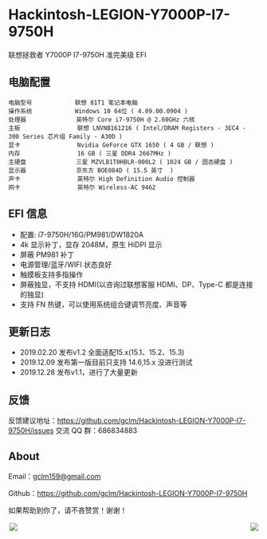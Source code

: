 # Hackintosh-LEGION-Y7000P-I7-9750H

联想拯救者 Y7000P I7-9750H 准完美级 EFI

## 电脑配置

```
电脑型号            联想 81T1 笔记本电脑
操作系统            Windows 10 64位 ( 4.09.00.0904 )
处理器              英特尔 Core i7-9750H @ 2.60GHz 六核
主板                联想 LNVNB161216 ( Intel/DRAM Registers - 3EC4 - 300 Series 芯片组 Family - A30D )
显卡                Nvidia GeForce GTX 1650 ( 4 GB / 联想 )
内存                16 GB ( 三星 DDR4 2667MHz )
主硬盘              三星 MZVLB1T0HBLR-000L2 ( 1024 GB / 固态硬盘 )
显示器              京东方 BOE084D ( 15.5 英寸  )
声卡                英特尔 High Definition Audio 控制器
网卡                英特尔 Wireless-AC 9462
```

## EFI 信息

- 配置: i7-9750H/16G/PM981/DW1820A
- 4k 显示补丁，显存 2048M，原生 HiDPI 显示
- 屏蔽 PM981 补丁
- 电源管理/蓝牙/WIFI 状态良好
- 触摸板支持多指操作
- 屏蔽独显，不支持 HDMI(以咨询过联想客服 HDMI、DP、Type-C 都是连接的独显)
- 支持 FN 热键，可以使用系统组合键调节亮度、声音等

## 更新日志

- 2019.02.20 发布v1.2 全面适配15.x(15.1、15.2、15.3)
- 2019.12.09 发布第一版目前只支持 14.6,15.x 没进行测试
- 2019.12.28 发布v1.1，进行了大量更新

## 反馈

反馈建议地址：<https://github.com/gclm/Hackintosh-LEGION-Y7000P-I7-9750H/issues>
交流 QQ 群：686834883

## About

Email：[gclm159@gmail.com](mailto:gclm159@gmail.com)

Github：<https://github.com/gclm/Hackintosh-LEGION-Y7000P-I7-9750H>

如果帮助到你了，请不吝赞赏！谢谢！

<div style="float:left;border:solid 1px 000;margin:2px;"><img src="https://gitee.com/gclm/images/raw/master/20191210926w8E1LL.png"></div>

<div style="float:right;border:solid 1px 000;margin:2px;"><img src="https://gitee.com/gclm/images/raw/master/20191210927ywe3MP.png" ></div>
